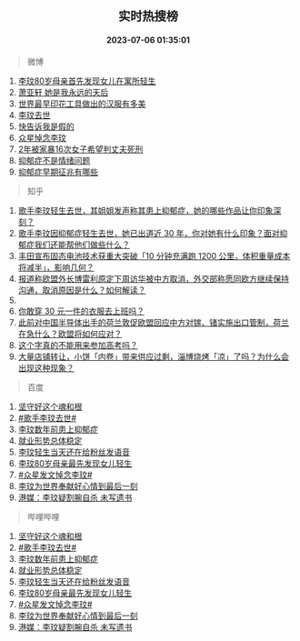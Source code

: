 <div align="center"><h2>实时热搜榜</h2><h4>2023-07-06 01:35:01</h4></div>

> 微博  

1. [李玟80岁母亲首先发现女儿在寓所轻生](https://s.weibo.com/weibo?q=%23%E6%9D%8E%E7%8E%9F80%E5%B2%81%E6%AF%8D%E4%BA%B2%E9%A6%96%E5%85%88%E5%8F%91%E7%8E%B0%E5%A5%B3%E5%84%BF%E5%9C%A8%E5%AF%93%E6%89%80%E8%BD%BB%E7%94%9F%23&t=31&band_rank=1&Refer=top)<br />
2. [萧亚轩 她是我永远的天后](https://s.weibo.com/weibo?q=%E8%90%A7%E4%BA%9A%E8%BD%A9%20%E5%A5%B9%E6%98%AF%E6%88%91%E6%B0%B8%E8%BF%9C%E7%9A%84%E5%A4%A9%E5%90%8E&t=31&band_rank=2&Refer=top)<br />
3. [世界最早印花工具做出的汉服有多美](https://s.weibo.com/weibo?q=%23%E4%B8%96%E7%95%8C%E6%9C%80%E6%97%A9%E5%8D%B0%E8%8A%B1%E5%B7%A5%E5%85%B7%E5%81%9A%E5%87%BA%E7%9A%84%E6%B1%89%E6%9C%8D%E6%9C%89%E5%A4%9A%E7%BE%8E%23&t=31&band_rank=3&Refer=top)<br />
4. [李玟去世](https://s.weibo.com/weibo?q=%E6%9D%8E%E7%8E%9F%E5%8E%BB%E4%B8%96&t=31&band_rank=4&Refer=top)<br />
5. [快告诉我是假的](https://s.weibo.com/weibo?q=%23%E5%BF%AB%E5%91%8A%E8%AF%89%E6%88%91%E6%98%AF%E5%81%87%E7%9A%84%23&t=31&band_rank=5&Refer=top)<br />
6. [众星悼念李玟](https://s.weibo.com/weibo?q=%23%E4%BC%97%E6%98%9F%E6%82%BC%E5%BF%B5%E6%9D%8E%E7%8E%9F%23&t=31&band_rank=6&Refer=top)<br />
7. [2年被家暴16次女子希望判丈夫死刑](https://s.weibo.com/weibo?q=%232%E5%B9%B4%E8%A2%AB%E5%AE%B6%E6%9A%B416%E6%AC%A1%E5%A5%B3%E5%AD%90%E5%B8%8C%E6%9C%9B%E5%88%A4%E4%B8%88%E5%A4%AB%E6%AD%BB%E5%88%91%23&t=31&band_rank=7&Refer=top)<br />
8. [抑郁症不是情绪问题](https://s.weibo.com/weibo?q=%23%E6%8A%91%E9%83%81%E7%97%87%E4%B8%8D%E6%98%AF%E6%83%85%E7%BB%AA%E9%97%AE%E9%A2%98%23&t=31&band_rank=8&Refer=top)<br />
9. [抑郁症早期征兆有哪些](https://s.weibo.com/weibo?q=%23%E6%8A%91%E9%83%81%E7%97%87%E6%97%A9%E6%9C%9F%E5%BE%81%E5%85%86%E6%9C%89%E5%93%AA%E4%BA%9B%23&t=31&band_rank=9&Refer=top)<br />

> 知乎  

1. [歌手李玟轻生去世，其姐姐发声称其患上抑郁症，她的哪些作品让你印象深刻？](https://www.zhihu.com/question/610553174)<br />
2. [歌手李玟因抑郁症轻生去世，她已出道近 30 年，你对她有什么印象？面对抑郁症我们还能帮他们做些什么？](https://www.zhihu.com/question/610553893)<br />
3. [丰田宣布固态电池技术获重大突破「10 分钟充满跑 1200 公里，体积重量成本将减半」，影响几何？](https://www.zhihu.com/question/610463631)<br />
4. [报道称欧盟外长博雷利原定下周访华被中方取消，外交部称愿同欧方继续保持沟通，取消原因是什么？如何解读？](https://www.zhihu.com/question/610463055)<br />
5. []()<br />
6. [你敢穿 30 元一件的衣服去上班吗？](https://www.zhihu.com/question/606509967)<br />
7. [此前对中国半导体出手的荷兰敦促欧盟回应中方对镓、锗实施出口管制，荷兰在急什么？欧盟将如何应对？](https://www.zhihu.com/question/610538153)<br />
8. [这个字真的不能用来参加高考吗？](https://www.zhihu.com/question/607978069)<br />
9. [大量店铺转让，小饼「内卷」带来供应过剩，淄博烧烤「凉」了吗？为什么会出现这种现象？](https://www.zhihu.com/question/610461393)<br />

> 百度  

1. [坚守好这个魂和根](https://www.baidu.com/s?wd=%E5%9D%9A%E5%AE%88%E5%A5%BD%E8%BF%99%E4%B8%AA%E9%AD%82%E5%92%8C%E6%A0%B9&sa=fyb_news&rsv_dl=fyb_news)<br />
2. [#歌手李玟去世#](https://www.baidu.com/s?wd=%23%E6%AD%8C%E6%89%8B%E6%9D%8E%E7%8E%9F%E5%8E%BB%E4%B8%96%23&sa=fyb_news&rsv_dl=fyb_news)<br />
3. [李玟数年前患上抑郁症](https://www.baidu.com/s?wd=%E6%9D%8E%E7%8E%9F%E6%95%B0%E5%B9%B4%E5%89%8D%E6%82%A3%E4%B8%8A%E6%8A%91%E9%83%81%E7%97%87&sa=fyb_news&rsv_dl=fyb_news)<br />
4. [就业形势总体稳定](https://www.baidu.com/s?wd=%E5%B0%B1%E4%B8%9A%E5%BD%A2%E5%8A%BF%E6%80%BB%E4%BD%93%E7%A8%B3%E5%AE%9A&sa=fyb_news&rsv_dl=fyb_news)<br />
5. [李玟轻生当天还在给粉丝发语音](https://www.baidu.com/s?wd=%E6%9D%8E%E7%8E%9F%E8%BD%BB%E7%94%9F%E5%BD%93%E5%A4%A9%E8%BF%98%E5%9C%A8%E7%BB%99%E7%B2%89%E4%B8%9D%E5%8F%91%E8%AF%AD%E9%9F%B3&sa=fyb_news&rsv_dl=fyb_news)<br />
6. [李玟80岁母亲最先发现女儿轻生](https://www.baidu.com/s?wd=%E6%9D%8E%E7%8E%9F80%E5%B2%81%E6%AF%8D%E4%BA%B2%E6%9C%80%E5%85%88%E5%8F%91%E7%8E%B0%E5%A5%B3%E5%84%BF%E8%BD%BB%E7%94%9F&sa=fyb_news&rsv_dl=fyb_news)<br />
7. [#众星发文悼念李玟#](https://www.baidu.com/s?wd=%23%E4%BC%97%E6%98%9F%E5%8F%91%E6%96%87%E6%82%BC%E5%BF%B5%E6%9D%8E%E7%8E%9F%23&sa=fyb_news&rsv_dl=fyb_news)<br />
8. [李玟为世界奉献好心情到最后一刻](https://www.baidu.com/s?wd=%E6%9D%8E%E7%8E%9F%E4%B8%BA%E4%B8%96%E7%95%8C%E5%A5%89%E7%8C%AE%E5%A5%BD%E5%BF%83%E6%83%85%E5%88%B0%E6%9C%80%E5%90%8E%E4%B8%80%E5%88%BB&sa=fyb_news&rsv_dl=fyb_news)<br />
9. [港媒：李玟疑割腕自杀 未写遗书](https://www.baidu.com/s?wd=%E6%B8%AF%E5%AA%92%EF%BC%9A%E6%9D%8E%E7%8E%9F%E7%96%91%E5%89%B2%E8%85%95%E8%87%AA%E6%9D%80+%E6%9C%AA%E5%86%99%E9%81%97%E4%B9%A6&sa=fyb_news&rsv_dl=fyb_news)<br />

> 哔哩哔哩  

1. [坚守好这个魂和根](https://www.baidu.com/s?wd=%E5%9D%9A%E5%AE%88%E5%A5%BD%E8%BF%99%E4%B8%AA%E9%AD%82%E5%92%8C%E6%A0%B9&sa=fyb_news&rsv_dl=fyb_news)<br />
2. [#歌手李玟去世#](https://www.baidu.com/s?wd=%23%E6%AD%8C%E6%89%8B%E6%9D%8E%E7%8E%9F%E5%8E%BB%E4%B8%96%23&sa=fyb_news&rsv_dl=fyb_news)<br />
3. [李玟数年前患上抑郁症](https://www.baidu.com/s?wd=%E6%9D%8E%E7%8E%9F%E6%95%B0%E5%B9%B4%E5%89%8D%E6%82%A3%E4%B8%8A%E6%8A%91%E9%83%81%E7%97%87&sa=fyb_news&rsv_dl=fyb_news)<br />
4. [就业形势总体稳定](https://www.baidu.com/s?wd=%E5%B0%B1%E4%B8%9A%E5%BD%A2%E5%8A%BF%E6%80%BB%E4%BD%93%E7%A8%B3%E5%AE%9A&sa=fyb_news&rsv_dl=fyb_news)<br />
5. [李玟轻生当天还在给粉丝发语音](https://www.baidu.com/s?wd=%E6%9D%8E%E7%8E%9F%E8%BD%BB%E7%94%9F%E5%BD%93%E5%A4%A9%E8%BF%98%E5%9C%A8%E7%BB%99%E7%B2%89%E4%B8%9D%E5%8F%91%E8%AF%AD%E9%9F%B3&sa=fyb_news&rsv_dl=fyb_news)<br />
6. [李玟80岁母亲最先发现女儿轻生](https://www.baidu.com/s?wd=%E6%9D%8E%E7%8E%9F80%E5%B2%81%E6%AF%8D%E4%BA%B2%E6%9C%80%E5%85%88%E5%8F%91%E7%8E%B0%E5%A5%B3%E5%84%BF%E8%BD%BB%E7%94%9F&sa=fyb_news&rsv_dl=fyb_news)<br />
7. [#众星发文悼念李玟#](https://www.baidu.com/s?wd=%23%E4%BC%97%E6%98%9F%E5%8F%91%E6%96%87%E6%82%BC%E5%BF%B5%E6%9D%8E%E7%8E%9F%23&sa=fyb_news&rsv_dl=fyb_news)<br />
8. [李玟为世界奉献好心情到最后一刻](https://www.baidu.com/s?wd=%E6%9D%8E%E7%8E%9F%E4%B8%BA%E4%B8%96%E7%95%8C%E5%A5%89%E7%8C%AE%E5%A5%BD%E5%BF%83%E6%83%85%E5%88%B0%E6%9C%80%E5%90%8E%E4%B8%80%E5%88%BB&sa=fyb_news&rsv_dl=fyb_news)<br />
9. [港媒：李玟疑割腕自杀 未写遗书](https://www.baidu.com/s?wd=%E6%B8%AF%E5%AA%92%EF%BC%9A%E6%9D%8E%E7%8E%9F%E7%96%91%E5%89%B2%E8%85%95%E8%87%AA%E6%9D%80+%E6%9C%AA%E5%86%99%E9%81%97%E4%B9%A6&sa=fyb_news&rsv_dl=fyb_news)<br />
